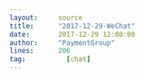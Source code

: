 ```yaml
---
layout:     source 
title:      "2017-12-29-WeChat"
date:       2017-12-29 12:00:00
author:     "PaymentGroup"
lines:      206 
tag:		  [chat]
---
```

